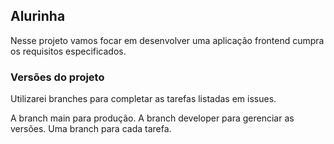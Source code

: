## Alurinha

Nesse projeto vamos focar em desenvolver uma aplicação frontend cumpra os requisitos especificados.

### Versões do projeto

Utilizarei branches para completar as tarefas listadas em issues.

A branch main para produção.
A branch developer para gerenciar as versões.
Uma branch para cada tarefa.
